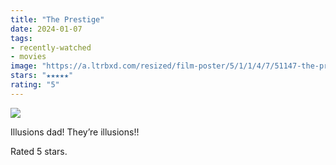 ```yaml
---
title: "The Prestige"
date: 2024-01-07
tags:
- recently-watched
- movies
image: "https://a.ltrbxd.com/resized/film-poster/5/1/1/4/7/51147-the-prestige-0-600-0-900-crop.jpg?v=ad7e891177"
stars: "★★★★★"
rating: "5"
---
```


<div class="letterboxd-movie-data-content">
   <p><img src="https://a.ltrbxd.com/resized/film-poster/5/1/1/4/7/51147-the-prestige-0-600-0-900-crop.jpg?v=ad7e891177"/></p> <p>Illusions dad! They’re illusions!!</p> 
  <p>Rated 5 stars.<p>
  <div class="float-clear"></div>
</div>